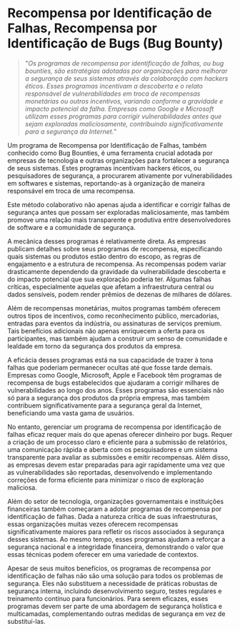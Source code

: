 # Recompensa por Identificação de Falhas, Recompensa por Identificação de Bugs (Bug Bounty)

>"*Os programas de recompensa por identificação de falhas, ou bug bounties, são estratégias adotadas por organizações para melhorar a segurança de seus sistemas através da colaboração com hackers éticos. Esses programas incentivam a descoberta e o relato responsável de vulnerabilidades em troca de recompensas monetárias ou outros incentivos, variando conforme a gravidade e impacto potencial da falha. Empresas como Google e Microsoft utilizam esses programas para corrigir vulnerabilidades antes que sejam exploradas maliciosamente, contribuindo significativamente para a segurança da Internet.*"

Um programa de Recompensa por Identificação de Falhas, também conhecido como Bug Bounties, é uma ferramenta crucial adotada por empresas de tecnologia e outras organizações para fortalecer a segurança de seus sistemas. Estes programas incentivam hackers éticos, ou pesquisadores de segurança, a procurarem ativamente por vulnerabilidades em softwares e sistemas, reportando-as à organização de maneira responsável em troca de uma recompensa. 

Este método colaborativo não apenas ajuda a identificar e corrigir falhas de segurança antes que possam ser exploradas maliciosamente, mas também promove uma relação mais transparente e produtiva entre desenvolvedores de software e a comunidade de segurança.

A mecânica desses programas é relativamente direta. As empresas publicam detalhes sobre seus programas de recompensa, especificando quais sistemas ou produtos estão dentro do escopo, as regras de engajamento e a estrutura de recompensa. As recompensas podem variar drasticamente dependendo da gravidade da vulnerabilidade descoberta e do impacto potencial que sua exploração poderia ter. Algumas falhas críticas, especialmente aquelas que afetam a infraestrutura central ou dados sensíveis, podem render prêmios de dezenas de milhares de dólares.

Além de recompensas monetárias, muitos programas também oferecem outros tipos de incentivos, como reconhecimento público, mercadorias, entradas para eventos da indústria, ou assinaturas de serviços premium. Tais benefícios adicionais não apenas enriquecem a oferta para os participantes, mas também ajudam a construir um senso de comunidade e lealdade em torno da segurança dos produtos da empresa.

A eficácia desses programas está na sua capacidade de trazer à tona falhas que poderiam permanecer ocultas até que fosse tarde demais. Empresas como Google, Microsoft, Apple e Facebook têm programas de recompensa de bugs estabelecidos que ajudaram a corrigir milhares de vulnerabilidades ao longo dos anos. Esses programas são essenciais não só para a segurança dos produtos da própria empresa, mas também contribuem significativamente para a segurança geral da Internet, beneficiando uma vasta gama de usuários.

No entanto, gerenciar um programa de recompensa por identificação de falhas eficaz requer mais do que apenas oferecer dinheiro por bugs. Requer a criação de um processo claro e eficiente para a submissão de relatórios, uma comunicação rápida e aberta com os pesquisadores e um sistema transparente para avaliar as submissões e emitir recompensas. Além disso, as empresas devem estar preparadas para agir rapidamente uma vez que as vulnerabilidades são reportadas, desenvolvendo e implementando correções de forma eficiente para minimizar o risco de exploração maliciosa.

Além do setor de tecnologia, organizações governamentais e instituições financeiras também começaram a adotar programas de recompensa por identificação de falhas. Dada a natureza crítica de suas infraestruturas, essas organizações muitas vezes oferecem recompensas significativamente maiores para refletir os riscos associados à segurança desses sistemas. Ao mesmo tempo, esses programas ajudam a reforçar a segurança nacional e a integridade financeira, demonstrando o valor que essas técnicas podem oferecer em uma variedade de contextos.

Apesar de seus muitos benefícios, os programas de recompensa por identificação de falhas não são uma solução para todos os problemas de segurança. Eles não substituem a necessidade de práticas robustas de segurança interna, incluindo desenvolvimento seguro, testes regulares e treinamento contínuo para funcionários. Para serem eficazes, esses programas devem ser parte de uma abordagem de segurança holística e multicamadas, complementando outras medidas de segurança em vez de substituí-las.